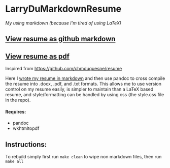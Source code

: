 # LarryDuMarkdownResume
*My using markdown (because I'm tired of using LaTeX)*

## [View resume as github markdown](https://github.com/LarsDu/LarryDuMarkdownResume/blob/main/index.md)
## [View resume as pdf](https://github.com/LarsDu/LarryDuMarkdownResume/blob/main/index.pdf)

Inspired from https://github.com/chmduquesne/resume

Here I [wrote my resume in markdown](https://github.com/LarsDu/LarryDuMarkdownResume/blob/main/index.md) and then use pandoc to cross compile the resume into .docx, .pdf, and .txt formats. This allows me to use version control on my resume easily, is simpler to maintain than a LaTeX based resume, and style/formatting can be handled by using css (the style.css file in the repo).

#### Requires:

 * pandoc
 * wkhtmltopdf
 
## Instructions:
To rebuild simply first run `make clean` to wipe non markdown files, then run `make all`


